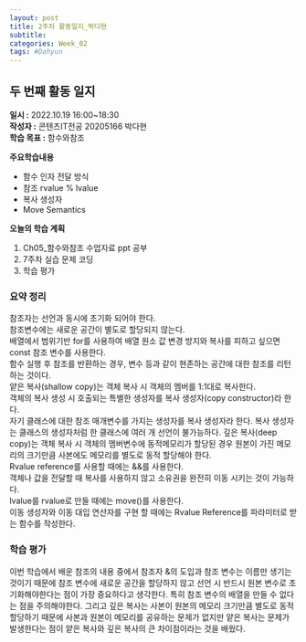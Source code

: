 ```yaml
---
layout: post
title: 2주차 활동일지_박다현
subtitle:
categories: Week_02
tags: #Dahyun
---
```

## 두 번째 활동 일지
**일시 :** 2022.10.19 16:00~18:30  
**작성자 :** 콘텐츠IT전공 20205166 박다현  
**학습 목표 :** 함수와참조  

**주요학습내용**
- 함수 인자 전달 방식
- 참조 rvalue % lvalue
- 복사 생성자
- Move Semantics  

**오늘의 학습 계획**
1. Ch05_함수와참조 수업자료 ppt 공부
2. 7주차 실습 문제 코딩  
3. 학습 평가
### 요약 정리
참조자는 선언과 동시에 초기화 되어야 한다.   
참조변수에는 새로운 공간이 별도로 할당되지 않는다.   
배열에서 범위기반 for를 사용하여 배열 원소 값 변경 방지와 복사를 피하고 싶으면 const 참조 변수를 사용한다.   
함수 실행 후 참조를 반환하는 경우, 변수 등과 같이 현존하는 공간에 대한 참조를 리턴 하는 것이다.   
얕은 복사(shallow copy)는 객체 복사 시 객체의 멤버를 1:1대로 복사한다.   
객체의 복사 생성 시 호출되는 특별한 생성자를 복사 생성자(copy constructor)라 한다.    
자기 클래스에 대한 참조 매개변수를 가지는 생성자를 복사 생성자라 한다.
복사 생성자는 클래스의 생성자처럼 한 클래스에 여러 개 선언이 불가능하다.
깊은 복사(deep copy)는 객체 복사 시 객체의 멤버변수에 동적메모리가 할당된 경우 원본이 가진 메모리의 크기만큼 사본에도 메모리를 별도로 동적 할당해야 한다.   
Rvalue reference를 사용할 때에는 &&를 사용한다.   
객체나 값을 전달할 때 복사를 사용하지 않고 소유권을 완전히 이동 시키는 것이 가능하다.   
lvalue를 rvalue로 만들 때에는 move()를 사용한다.   
이동 생성자와 이동 대입 연산자를 구현 할 때에는 Rvalue Reference를 파라미터로 받는 함수를 작성한다.   

### 학습 평가
이번 학습에서 배운 참조의 내용 중에서 참조자 &의 도입과 참조 변수는 이름만 생기는 것이기 때문에 참조 변수에 새로운 공간을 할당하지 않고 선언 시 반드시 원본 변수로 초기화해야한다는 점이 가장 중요하다고 생각한다. 특히 참조 변수의 배열을 만들 수 없다는 점을 주의해야한다. 그리고 깊은 복사는 사본이 원본의 메모리 크기만큼 별도로 동적 할당하기 때문에 사본과 원본이 메모리를 공유하는 문제가 없지만 얕은 복사는 문제가 발생한다는 점이 얕은 복사와 깊은 복사의 큰 차이점이라는 것을 배웠다.
